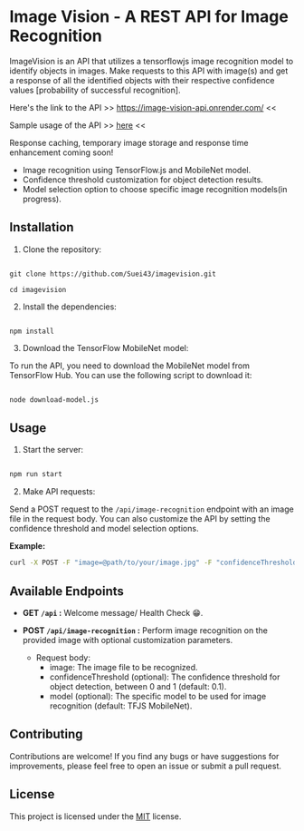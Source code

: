 # Image Vision - A REST API for Image Recognition

ImageVision is an API that utilizes a tensorflowjs image recognition model to identify objects in images. Make requests to this API with image(s) and get a response of all the identified objects with their respective confidence values [probability of successful recognition].

Here's the link to the API >> https://image-vision-api.onrender.com/ <<

                                                          
Sample usage of the API >> [here](https://github.com/Suei43/imagevison-fe) <<

Response caching, temporary image storage and response time enhancement coming soon!

- Image recognition using TensorFlow.js and MobileNet model.
- Confidence threshold customization for object detection results.
- Model selection option to choose specific image recognition models(in progress).

## Installation

1. Clone the repository:

```

git clone https://github.com/Suei43/imagevision.git

cd imagevision

```

2. Install the dependencies:

```

npm install

```

3. Download the TensorFlow MobileNet model:

To run the API, you need to download the MobileNet model from TensorFlow Hub. You can use the following script to download it:

```bash

node download-model.js

```

## Usage

1. Start the server:

```bash

npm run start

```

2. Make API requests:

Send a POST request to the `/api/image-recognition` endpoint with an image file in the request body. You can also customize the API by setting the confidence threshold and model selection options.

**Example:**

```bash
curl -X POST -F "image=@path/to/your/image.jpg" -F "confidenceThreshold=0.5" -F http://localhost:3000/api/image-recognition
```

## Available Endpoints
- **GET `/api` :** Welcome message/ Health Check 😁.

- **POST `/api/image-recognition` :** Perform image recognition on the provided image with optional customization parameters.
  - Request body:
    - image: The image file to be recognized.
    - confidenceThreshold (optional): The confidence threshold for object detection, between 0 and 1 (default: 0.1).
    - model (optional): The specific model to be used for image recognition (default: TFJS MobileNet).

## Contributing

Contributions are welcome! If you find any bugs or have suggestions for improvements, please feel free to open an issue or submit a pull request.

## License

This project is licensed under the <a href="https://opensource.org/license/mit/">MIT</a> license.
